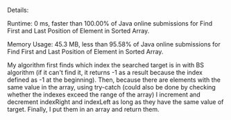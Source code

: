 Details: 

Runtime: 0 ms, faster than 100.00% of Java online submissions for Find First and Last Position of Element in Sorted Array.

Memory Usage: 45.3 MB, less than 95.58% of Java online submissions for Find First and Last Position of Element in Sorted Array.

My algorithm first finds which index the searched target is in with BS algorithm (if it can't find it, it returns -1 as a result because the index defined as -1 at the beginning). Then, because there are elements with the same value in the array, using try-catch (could also be done by checking whether the indexes exceed the range of the array) I increment and decrement indexRight and indexLeft as long as they have the same value of target. Finally, I put them in an array and return them.
